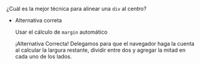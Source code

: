 ¿Cuál es la mejor técnica para alinear una `div` al centro?

- Alternativa correta
    
    Usar el cálculo de `margin` automático
    
    ¡Alternativa Correcta! Delegamos para que el navegador haga la cuenta al calcular la largura restante, dividir entre dos y agregar la mitad en cada uno de los lados.